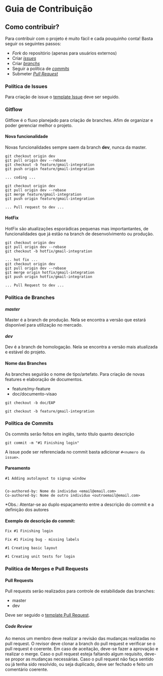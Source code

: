 # Guia de Contribuição  

## Como contribuir?

Para contribuir com o projeto é muito fácil e cada pouquinho conta! Basta seguir os seguintes passos:

* *Fork* do repositório (apenas para usuários externos)
* Criar [*issues*](CONTRIBUTING.md#política-de-issues)
* Criar [*branchs*](CONTRIBUTING.md#política-de-branches)
* Seguir a política de [*commits*](CONTRIBUTING.md#política-de-commits)
* Submeter [*Pull Request*](CONTRIBUTING.md#política-de-merges-e-pull-requests)


### Política de Issues
Para criação de issue o [template Issue](https://github.com/fga-eps-mds/2018.2-Roles/issues/new/choose) deve ser seguido.

### Gitflow
Gitflow é o fluxo planejado para criação de branches. Afim de organizar e poder gerenciar melhor o projeto.

#### Nova funcionalidade
Novas funcionalidades sempre saem da branch **dev**, nunca da master.
```
git checkout origin dev
git pull origin dev --rebase
git checkout -b feature/gmail-integration
git push origin feature/gmail-integration

... coding ...

git checkout origin dev
git pull origin dev --rebase
git merge feature/gmail-integration
git push origin feature/gmail-integration

... Pull request to dev ...
```
#### HotFix
HotFix são atualizações esporádicas pequenas mas importantantes, de funcionalidades que já estão na branch de desenvolvimento ou produção.
```
git checkout origin dev
git pull origin dev --rebase
git checkout -b hotfix/gmail-integration

... hot fix ...
git checkout origin dev
git pull origin dev --rebase
git merge origin hotfix/gmail-integration
git push origin hotfix/gmail-integration

... Pull Request to dev ...
```

### Política de Branches  
#### *master*
Master é a branch de produção. Nela se encontra a versão que estará disponível para utilização no mercado.

#### *dev*
Dev é a branch de homologação. Nela se encontra a versão mais atualizada e estável do projeto.

#### Nome das Branches
As branches seguirão o nome de tipo/artefato. Para criação de novas features e elaboração de documentos.
* feature/my-feature
* doc/documento-visao

```
git checkout -b doc/EAP
```
```
git checkout -b feature/gmail-integration
```

### Política de Commits
Os commits serão feitos em inglês, tanto título quanto descrição
```
git commit -m "#1 Finishing login"
```

A issue pode ser referenciada no commit basta adicionar `#<numero da issue>`.

#### Pareamento
```
#1 Adding autolayout to signup window


Co-authored-by: Nome do individuo <email@email.com>
Co-authored-by: Nome de outro individuo <outroemail@email.com>
```

*Obs.: Atentar-se ao duplo espaçamento entre a descrição do commit e a definição dos autores

#### Exemplo de descrição do commit:
```
Fix #1 Finishing login
```
```
Fix #1 Fixing bug - missing labels
```
```
#1 Creating basic layout
```
```
#1 Creating unit tests for login
```

### Política de Merges e Pull Requests

#### Pull Requests

Pull requests serão realizados para controle de estabilidade das branches:
* master
* dev

Deve ser seguido o [template Pull Request](PULL_REQUEST_TEMPLATE.md).

##### Code Review
Ao menos um membro deve realizar a revisão das mudanças realizadas no pull request.
O revisor deve clonar a branch do pull request e verificar se o pull request é coerente.
Em caso de aceitação, deve-se fazer a aprovação e realizar o merge.
Caso o pull request esteja faltando algum requisito, deve-se propor as mudanças necessárias.
Caso o pull request não faça sentido ou já tenha sido resolvido, ou seja duplicado, deve ser fechado e feito um comentário coerente.
